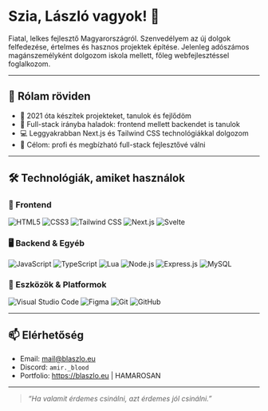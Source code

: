 # Szia, László vagyok! 👋

Fiatal, lelkes fejlesztő Magyarországról. Szenvedélyem az új dolgok felfedezése, értelmes és hasznos projektek építése. Jelenleg adószámos magánszemélyként dolgozom iskola mellett, főleg webfejlesztéssel foglalkozom.

---

## 🚀 Rólam röviden

- 🔧 2021 óta készítek projekteket, tanulok és fejlődöm
- 🧠 Full-stack irányba haladok: frontend mellett backendet is tanulok
- 💻 Leggyakrabban Next.js és Tailwind CSS technológiákkal dolgozom
- 🎯 Célom: profi és megbízható full-stack fejlesztővé válni

---

## 🛠️ Technológiák, amiket használok

### 🚧 Frontend
![HTML5](https://img.shields.io/badge/HTML5-E34F26?style=flat-square&logo=html5&logoColor=white)
![CSS3](https://img.shields.io/badge/CSS3-1572B6?style=flat-square&logo=css3&logoColor=white)
![Tailwind CSS](https://img.shields.io/badge/Tailwind_CSS-38B2AC?style=flat-square&logo=tailwind-css&logoColor=white)
![Next.js](https://img.shields.io/badge/Next.js-000000?style=flat-square&logo=nextdotjs&logoColor=white)
![Svelte](https://img.shields.io/badge/Svelte-FF3E00?style=flat-square&logo=svelte&logoColor=white)

### 🖥 Backend & Egyéb
![JavaScript](https://img.shields.io/badge/JavaScript-F7DF1E?style=flat-square&logo=javascript&logoColor=black)
![TypeScript](https://img.shields.io/badge/TypeScript-3178C6?style=flat-square&logo=typescript&logoColor=white)
![Lua](https://img.shields.io/badge/Lua-2C2D72?style=flat-square&logo=lua&logoColor=white)
![Node.js](https://img.shields.io/badge/Node.js-339933?style=flat-square&logo=node.js&logoColor=white)
![Express.js](https://img.shields.io/badge/Express.js-000000?style=flat-square&logo=express&logoColor=white)
![MySQL](https://img.shields.io/badge/MySQL-4479A1?style=flat-square&logo=mysql&logoColor=white)

### 🧰 Eszközök & Platformok
![Visual Studio Code](https://img.shields.io/badge/VS_Code-007ACC?style=flat-square&logo=visual-studio-code&logoColor=white)
![Figma](https://img.shields.io/badge/Figma-F24E1E?style=flat-square&logo=figma&logoColor=white)
![Git](https://img.shields.io/badge/Git-F05032?style=flat-square&logo=git&logoColor=white)
![GitHub](https://img.shields.io/badge/GitHub-181717?style=flat-square&logo=github&logoColor=white)

---

## 📫 Elérhetőség

- Email: mail@blaszlo.eu
- Discord: `amir._blood`
- Portfolio: https://blaszlo.eu | HAMAROSAN

---

> *“Ha valamit érdemes csinálni, azt érdemes jól csinálni.”*  
